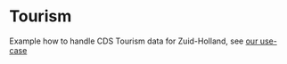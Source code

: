 # Tourism

 Example how to handle CDS Tourism data for Zuid-Holland, see [our use-case](https://climate-adaptation-services-cas.github.io/Tourism/use-case)
